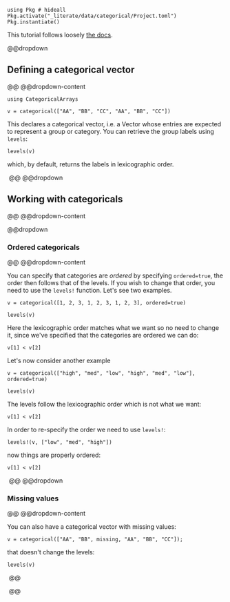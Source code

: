 <!--This file was generated, do not modify it.-->
````julia:ex1
using Pkg # hideall
Pkg.activate("_literate/data/categorical/Project.toml")
Pkg.instantiate()
````

This tutorial follows loosely [the docs](https://juliadata.github.io/CategoricalArrays.jl/latest/using.html).

@@dropdown
## Defining a categorical vector
@@
@@dropdown-content

````julia:ex2
using CategoricalArrays

v = categorical(["AA", "BB", "CC", "AA", "BB", "CC"])
````

This declares a categorical vector, i.e. a Vector whose entries are expected to represent a group or category.
You can retrieve the group labels using `levels`:

````julia:ex3
levels(v)
````

which, by  default, returns the labels in lexicographic order.

‎
@@
@@dropdown
## Working with categoricals
@@
@@dropdown-content

@@dropdown
### Ordered categoricals
@@
@@dropdown-content

You can specify that categories are *ordered* by specifying `ordered=true`, the order then follows that of the levels. If you wish to change that order, you  need to  use the `levels!` function.
Let's see two examples.

````julia:ex4
v = categorical([1, 2, 3, 1, 2, 3, 1, 2, 3], ordered=true)

levels(v)
````

Here the lexicographic order matches what we want so no  need to change it, since we've specified  that the categories are ordered we can do:

````julia:ex5
v[1] < v[2]
````

Let's now consider another example

````julia:ex6
v = categorical(["high", "med", "low", "high", "med", "low"], ordered=true)

levels(v)
````

The levels follow the lexicographic order which  is not what  we want:

````julia:ex7
v[1] < v[2]
````

In order to re-specify the order we need to  use `levels!`:

````julia:ex8
levels!(v, ["low", "med", "high"])
````

now things are properly ordered:

````julia:ex9
v[1] < v[2]
````

‎
@@
@@dropdown
### Missing values
@@
@@dropdown-content

You can also have a categorical vector with missing values:

````julia:ex10
v = categorical(["AA", "BB", missing, "AA", "BB", "CC"]);
````

that doesn't change the levels:

````julia:ex11
levels(v)
````

‎
@@

‎
@@

